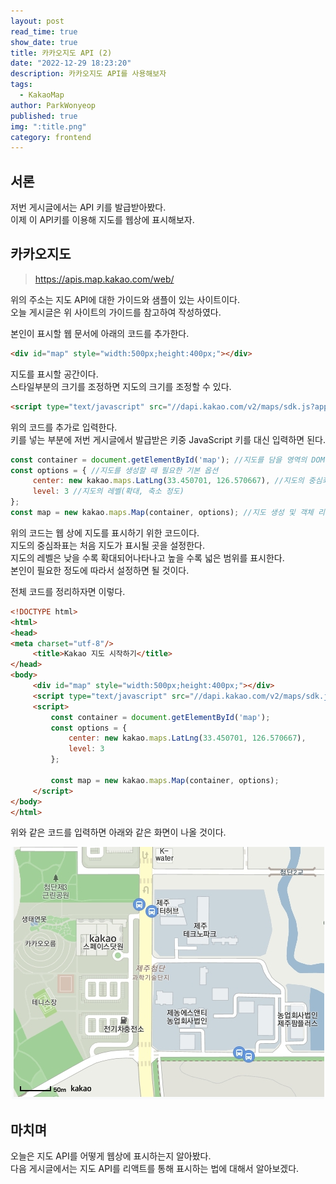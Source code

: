 ```yaml
---
layout: post
read_time: true
show_date: true
title: 카카오지도 API (2)
date: "2022-12-29 18:23:20"
description: 카카오지도 API를 사용해보자
tags:
  - KakaoMap
author: ParkWonyeop
published: true
img: ":title.png"
category: frontend
---
```


## 서론

저번 게시글에서는 API 키를 발급받아봤다.  
이제 이 API키를 이용해 지도를 웹상에 표시해보자.  

## 카카오지도

> https://apis.map.kakao.com/web/  

위의 주소는 지도 API에 대한 가이드와 샘플이 있는 사이트이다.  
오늘 게시글은 위 사이트의 가이드를 참고하여 작성하였다.  

본인이 표시할 웹 문서에 아래의 코드를 추가한다.  

```html
<div id="map" style="width:500px;height:400px;"></div>
```  

지도를 표시할 공간이다.  
스타일부분의 크기를 조정하면 지도의 크기를 조정할 수 있다.  

```html
<script type="text/javascript" src="//dapi.kakao.com/v2/maps/sdk.js?appkey=발급받은 APP KEY를 넣으시면 됩니다."></script>
```  

위의 코드를 추가로 입력한다.  
키를 넣는 부분에 저번 게시글에서 발급받은 키중 JavaScript 키를 대신 입력하면 된다.  

```javascript
const container = document.getElementById('map'); //지도를 담을 영역의 DOM 레퍼런스  
const options = { //지도를 생성할 때 필요한 기본 옵션  
	 center: new kakao.maps.LatLng(33.450701, 126.570667), //지도의 중심좌표.  
	 level: 3 //지도의 레벨(확대, 축소 정도)  
};  
const map = new kakao.maps.Map(container, options); //지도 생성 및 객체 리턴  
```

위의 코드는 웹 상에 지도를 표시하기 위한 코드이다.  
지도의 중심좌표는 처음 지도가 표시될 곳을 설정한다.  
지도의 레벨은 낮을 수록 확대되어나타나고 높을 수록 넓은 범위를 표시한다.  
본인이 필요한 정도에 따라서 설정하면 될 것이다.  

전체 코드를 정리하자면 이렇다.  

```html
<!DOCTYPE html>  
<html>  
<head>  
<meta charset="utf-8"/>  
	 <title>Kakao 지도 시작하기</title>  
</head>  
<body>  
	 <div id="map" style="width:500px;height:400px;"></div>  
	 <script type="text/javascript" src="//dapi.kakao.com/v2/maps/sdk.js?appkey=발급받은 APP KEY를 넣으시면 됩니다."></script>  
	 <script>  
		 const container = document.getElementById('map');  
		 const options = {  
			 center: new kakao.maps.LatLng(33.450701, 126.570667),  
			 level: 3  
		 };    
  
		 const map = new kakao.maps.Map(container, options);  
	 </script>  
</body>  
</html>
``` 

위와 같은 코드를 입력하면 아래와 같은 화면이 나올 것이다.  

<center><img src="../assets/img/posts/20221229/1.jpg"></center>

## 마치며

오늘은 지도 API를 어떻게 웹상에 표시하는지 알아봤다.  
다음 게시글에서는 지도 API를 리액트를 통해 표시하는 법에 대해서 알아보겠다.  

